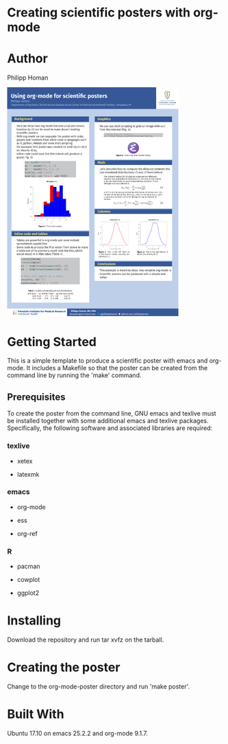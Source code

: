 
# Creating scientific posters with org-mode



# Author

Philipp Homan <phoman1 at northwell dot edu>

<p align="center">

<img width=400 src="src/org-mode-poster_poster.png" /></p>


# Getting Started

This is a simple template to produce a scientific poster with emacs and
org-mode. It includes a Makefile so that the poster can be created from
the command line by running the 'make' command.


## Prerequisites

To create the poster from the command line, GNU emacs and texlive must
be installed together with some additional emacs and texlive
packages. Specifically, the following software and associated libraries
are required:


### texlive

-   xetex

-   latexmk


### emacs

-   org-mode

-   ess

-   org-ref


### R

-   pacman

-   cowplot

-   ggplot2


# Installing

Download the repository and run tar xvfz on the tarball.


# Creating the poster

Change to the org-mode-poster directory and run 'make poster'.


# Built With

Ubuntu 17.10 on emacs
25.2.2 and org-mode
9.1.7.

